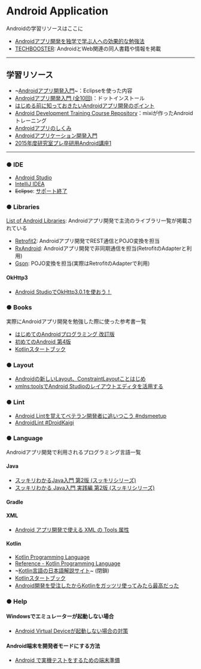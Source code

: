 # Android Application

Androidの学習リソースはここに

- [Androidアプリ開発を独学で学ぶ人への効果的な勉強法](http://qiita.com/Reyurnible/items/5e57e44baeddd2149833)
- [TECHBOOSTER](https://techbooster.org/): AndroidとWeb関連の同人書籍や情報を掲載

---

## 学習リソース

- ~[Androidアプリ開発入門](http://androidguide.nomaki.jp/)~：Eclipseを使った内容
- [Androidアプリ開発入門 (全10回)](http://dotinstall.com/lessons/basic_android_v2)：ドットインストール
- [はじめる前に知っておきたいAndroidアプリ開発のポイント](https://www.slideshare.net/shinobuokano7/android-54556612?ref=https://mayonez.jp/topic/1539)
- [Android Development Training Course Repository](https://github.com/mixi-inc/AndroidTraining)：mixiが作ったAndroidトレーニング
- [Androidアプリのしくみ](https://speakerdeck.com/nekoruri/androidapurifalsesikumi)
- [Androidアプリケーション開発入門](https://www.slideshare.net/OESF_Education/android-32110639)
- [2015年度研究室プレ卒研用Android講座1](https://www.slideshare.net/Collonville/android1-43631908)

---

### ● IDE

- [Android Studio](https://developer.android.com/studio/index.html?hl=ja)
- [IntelliJ IDEA](https://www.jetbrains.com/idea/)
- ~~Eclipse~~: [サポート終了](https://android-developers.googleblog.com/2016/11/support-ended-for-eclipse-android.html)

### ● Libraries

[List of Android Libraries](https://github.com/wasabeef/awesome-android-libraries): Androidアプリ開発で主流のライブラリ一覧が掲載されている

- [Retrofit2](http://square.github.io/retrofit/): Androidアプリ開発でREST通信とPOJO変換を担当
- [RxAndroid](https://github.com/ReactiveX/RxAndroid): Androidアプリ開発で非同期通信を担当(RetrofitのAdapterと利用)
- [Gson](https://github.com/google/gson): POJO変換を担当(実際はRetrofitのAdapterで利用)

#### OkHttp3

- [Android StudioでOkHttp3.0.1を使おう！](http://grandbig.github.io/blog/2016/01/19/android-okhttp/)

### ● Books

実際にAndroidアプリ開発を勉強した際に使った参考書一覧

- [はじめてのAndroidプログラミング 改訂版](http://amzn.asia/e2mdTyP)
- [初めてのAndroid 第4版](http://amzn.asia/11p72rP)
- [Kotlinスタートブック](http://amzn.asia/17s4GuK)

### ● Layout

- [Androidの新しいLayout、ConstraintLayoutことはじめ](http://qiita.com/tomoima525/items/0584be581a0d3a4db8c5)
- [xmlns:toolsでAndroid Studioのレイアウトエディタを活用する](http://qiita.com/nein37/items/51935c5a691aa8a0d014)

### ● Lint

- [Android Lintを覚えてベテラン開発者に追いつこう #ndsmeetup](https://www.slideshare.net/Nkzn/android-lint-57672113)
- [AndroidLint #DroidKaigi](https://www.slideshare.net/Nkzn/androidlint-droidkaigi)

### ● Language

Androidアプリ開発で利用されるプログラミング言語一覧

#### Java

- [スッキリわかるJava入門 第2版 (スッキリシリーズ) ](http://amzn.asia/bH5m9p2)
- [スッキリわかる Java入門 実践編 第2版 (スッキリシリーズ)](http://amzn.asia/hndsG4v)

#### Gradle

#### XML

- [Android アプリ開発で使える XML の Tools 属性](http://vividcode.hatenablog.com/entry/android-app/tools-attributes)

#### Kotlin

- [Kotlin Programming Language](https://kotlinlang.org/)
- [Reference - Kotlin Programming Language](https://kotlinlang.org/docs/reference/)
- ~[Kotlin言語の日本語解説サイト](https://sites.google.com/site/tarokotlin/)~ (閉鎖)
- [Kotlinスタートブック](http://amzn.asia/17s4GuK)
- [Android開発を受注したからKotlinをガッツリ使ってみたら最高だった](http://qiita.com/omochimetaru/items/98e015b0b694dd97f323)

### ● Help

#### Windowsでエミュレーターが起動しない場合

- [Android Virtual Deviceが起動しない場合の対策](http://qiita.com/Dixhom/items/756d481352eff6ebf823)

#### Android端末を開発者モードにする方法

- [Android で実機テストをするための端末準備](http://qiita.com/Masahiro_Saito/items/4837b0adbb75a3db98d0)
